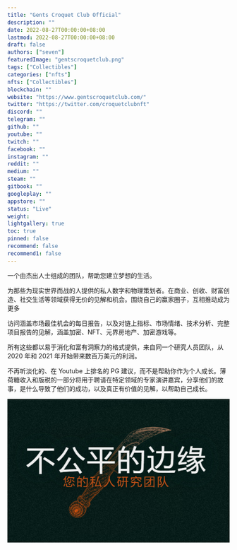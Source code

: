 ```yaml
---
title: "Gents Croquet Club Official"
description: ""
date: 2022-08-27T00:00:00+08:00
lastmod: 2022-08-27T00:00:00+08:00
draft: false
authors: ["seven"]
featuredImage: "gentscroquetclub.png"
tags: ["Collectibles"]
categories: ["nfts"]
nfts: ["Collectibles"]
blockchain: ""
website: "https://www.gentscroquetclub.com/"
twitter: "https://twitter.com/croquetclubnft"
discord: ""
telegram: ""
github: ""
youtube: ""
twitch: ""
facebook: ""
instagram: ""
reddit: ""
medium: ""
steam: ""
gitbook: ""
googleplay: ""
appstore: ""
status: "Live"
weight: 
lightgallery: true
toc: true
pinned: false
recommend: false
recommend1: false
---
```

一个由杰出人士组成的团队，帮助您建立梦想的生活。

为那些为现实世界而战的人提供的私人数字和物理策划者。在商业、创收、财富创造、社交生活等领域获得无价的见解和机会。围绕自己的赢家圈子，互相推动成为更多

访问涵盖市场最佳机会的每日报告，以及对链上指标、市场情绪、技术分析、完整项目报告的见解，涵盖加密、NFT、元界房地产、加密游戏等。

所有这些都以易于消化和富有洞察力的格式提供，来自同一个研究人员团队，从 2020 年和 2021 年开始带来数百万美元的利润。

不再听淡化的、在 Youtube 上排名的 PG 建议，而不是帮助你作为个人成长。薄荷糖收入和版税的一部分将用于聘请在特定领域的专家演讲嘉宾，分享他们的故事，是什么导致了他们的成功，以及真正有价值的见解，以帮助自己成长。

![nft](1661541457597.png)